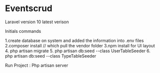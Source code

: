 # Eventscrud

Laravel version 10 latest verison

Initials commands

1.create database on system and added the information into .env files
2.composer install // which pull the vendor folder
3.npm install for UI layout
4. php artisan migrate
5. php artisan db:seed --class UserTableSeeder
6. php artisan db:seed --class TypeTableSeeder

Run Project :
Php artisan server
